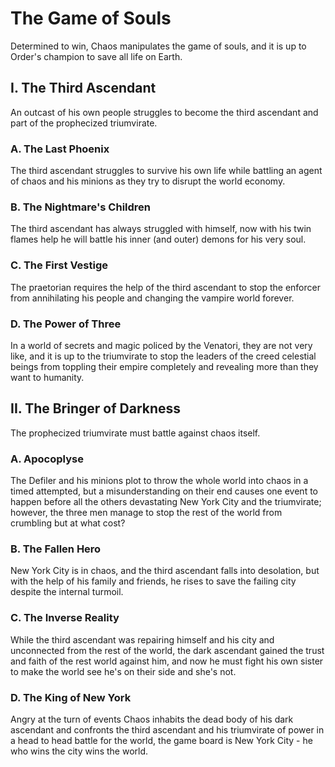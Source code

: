 # The Game of Souls

Determined to win, Chaos manipulates the game of souls, and it is up to Order's champion to save all life on Earth.

## I. The Third Ascendant

An outcast of his own people struggles to become the third ascendant and part of the prophecized triumvirate.

### A. The Last Phoenix 

The third ascendant struggles to survive his own life while battling an agent of chaos and his minions as they try to disrupt the world economy.

### B. The Nightmare's Children

The third ascendant has always struggled with himself, now with his twin flames help he will battle his inner (and outer) demons for his very soul.

### C. The First Vestige

The praetorian requires the help of the third ascendant to stop the enforcer from annihilating his people and changing the vampire world forever.

### D. The Power of Three

In a world of secrets and magic policed by the Venatori, they are not very like, and it is up to the triumvirate to stop the leaders of the creed celestial beings from toppling their empire completely and revealing more than they want to humanity.

## II. The Bringer of Darkness

The prophecized triumvirate must battle against chaos itself.

### A. Apocoplyse

The Defiler and his minions plot to throw the whole world into chaos in a timed attempted, but a misunderstanding on their end causes one event to happen before all the others devastating New York City and the triumvirate; however, the three men manage to stop the rest of the world from crumbling but at what cost?

### B. The Fallen Hero

New York City is in chaos, and the third ascendant falls into desolation, but with the help of his family and friends, he rises to save the failing city despite the internal turmoil.

### C. The Inverse Reality

While the third ascendant was repairing himself and his city and unconnected from the rest of the world, the dark ascendant gained the trust and faith of the rest world against him, and now he must fight his own sister to make the world see he's on their side and she's not.

### D. The King of New York

Angry at the turn of events Chaos inhabits the dead body of his dark ascendant and confronts the third ascendant and his triumvirate of power in a head to head battle for the world, the game board is New York City - he who wins the city wins the world.
